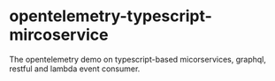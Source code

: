 # opentelemetry-typescript-mircoservice
The opentelemetry demo on typescript-based micorservices, graphql, restful and lambda event consumer.
